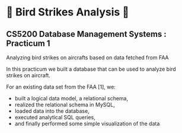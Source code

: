 # 🦅 Bird Strikes Analysis 🦅
## CS5200 Database Management Systems : Practicum 1

Analyzing bird strikes on aircrafts based on data fetched from FAA

In this practicum we built a database that can be used to analyze bird strikes on aircraft. 

For an existing data set from the FAA [1], we: 
- built a logical data model, a relational schema, 
- realized the relational schema in MySQL, 
- loaded data into the database, 
- executed analytical SQL queries, 
- and finally performed some simple visualization of the data
